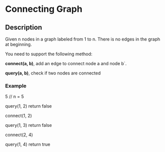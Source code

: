 # Connecting Graph

## Description

Given n nodes in a graph labeled from 1 to n. There is no edges in the graph at beginning.

You need to support the following method:

**connect(a, b)**, add an edge to connect node a and node b`.

**query(a, b)**, check if two nodes are connected


### Example

5 // n = 5

query(1, 2) return false

connect(1, 2)

query(1, 3) return false

connect(2, 4)

query(1, 4) return true
